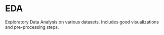 # EDA
Exploratory Data Analysis on various datasets. Includes good visualizations and pre-processing steps.
